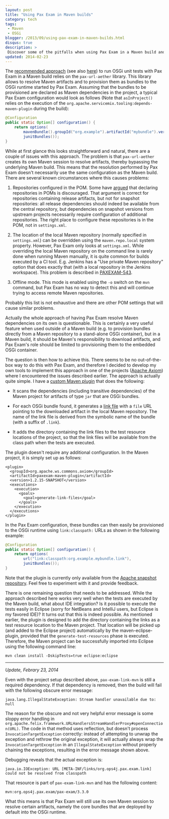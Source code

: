 ```yaml
---
layout: post
title: "Using Pax Exam in Maven builds"
category: tech
tags:
 - Maven
 - OSGi
blogger: /2013/09/using-pax-exam-in-maven-builds.html
disqus: true
description: >
 Discover some of the pitfalls when using Pax Exam in a Maven build and learn how to avoid them.
updated: 2014-02-23
---
```


The [recommended approach][1] (see also [here][2]) to run OSGi unit tests with Pax Exam in a Maven build relies on the
`pax-url-aether` library. This library allows to resolve Maven artifacts and to provision them as bundles to the OSGi
runtime started by Pax Exam. Assuming that the bundles to be provisioned are declared as Maven dependencies in the
project, a typical Pax Exam configuration would look as follows (Note that `asInProject()` relies on the execution of
the `org.apache.servicemix.tooling:depends-maven-plugin` during the build):

~~~ java
@Configuration
public static Option[] configuration() {
    return options(
        mavenBundle().groupId("org.example").artifactId("mybundle").version(asInProject()),
        junitBundles());
}
~~~

While at first glance this looks straightforward and natural, there are a couple of issues with this approach. The
problem is that `pax-url-aether` creates its own Maven session to resolve artifacts, thereby bypassing the underlying
Maven build. This means that the resolution performed by Pax Exam doesn't necessarily use the same configuration as the
Maven build. There are several known circumstances where this causes problems:

1.  Repositories configured in the POM. Some have [argued][3] that declaring repositories in POMs is discouraged. That
    argument is correct for repositories containing release artifacts, but not for snapshot repositories: all release
    dependencies should indeed be available from the central repository, but dependencies on snapshot versions from
    upstream projects necessarily require configuration of additional repositories. The right place to configure these
    repositories is in the POM, not in `settings.xml`.

2.  The location of the local Maven repository (normally specified in `settings.xml`) can be overridden using the
    `maven.repo.local` system property. However, Pax Exam only looks at `settings.xml`. While overriding the local Maven
    repository on the command line is rarely done when running Maven manually, it is quite common for builds executed by
    a CI tool. E.g. Jenkins has a "Use private Maven repository" option that does exactly that (with a local repository
    in the Jenkins workspace). This problem is described in [PAXEXAM-543][4].

3.  Offline mode. This mode is enabled using the `-o` switch on the `mvn` command, but Pax Exam has no way to detect
    this and will continue trying to access remote Maven repositories.

Probably this list is not exhaustive and there are other POM settings that will cause similar problems.

Actually the whole approach of having Pax Exam resolve Maven dependencies on its own is questionable. This is certainly
a very useful feature when used outside of a Maven build (e.g. to provision bundles directly from a Maven repository to
a stand-alone OSGi container), but in a Maven build, it should be Maven's responsibility to download artifacts, and Pax
Exam's role should be limited to provisioning them to the embedded OSGi container.

The question is then how to achieve this. There seems to be no out-of-the-box way to do this with Pax Exam, and
therefore I decided to develop my own tools to implement this approach in one of the projects ([Apache Axiom][5]) where
I encountered the issues described earlier. The approach is actually quite simple. I have a [custom Maven plugin][6]
that does the following:

*   It scans the dependencies (including transitive dependencies) of the Maven project for artifacts of type `jar` that
    are OSGi bundles.

*   For each OSGi bundle found, it generates a [link file][7] with a `file` URL pointing to the downloaded artifact in
    the local Maven repository. The name of the link file is derived from the symbolic name of the bundle (with a suffix
    of `.link`).

*   It adds the directory containing the link files to the test resource locations of the project, so that the link
    files will be available from the class path when the tests are executed.

The plugin doesn't require any additional configuration. In the Maven project, it is simply set up as follows:

~~~ markup
<plugin>
  <groupId>org.apache.ws.commons.axiom</groupId>
  <artifactId>paxexam-maven-plugin</artifactId>
  <version>1.2.15-SNAPSHOT</version>
  <executions>
    <execution>
      <goals>
        <goal>generate-link-files</goal>
      </goals>
    </execution>
  </executions>
</plugin>
~~~

In the Pax Exam configuration, these bundles can then easily be provisioned to the OSGi runtime using `link:classpath:`
URLs as shown in the following example:

~~~ java
@Configuration
public static Option[] configuration() {
    return options(
        url("link:classpath:org.example.mybundle.link"),
        junitBundles());
}
~~~

Note that the plugin is currently only available from the [Apache snapshot repository][8]. Feel free to experiment with
it and provide feedback.

There is one remaining question that needs to be addressed. While the approach described here works very well when the
tests are executed by the Maven build, what about IDE integration? Is it possible to execute the tests easily in Eclipse
(sorry for NetBeans and IntelliJ users, but Eclipse is my favored IDE)? It turns out that this is indeed possible. As
mentioned earlier, the plugin is designed to add the directory containing the links as a test resource location to the
Maven project. That location will be picked up (and added to the Eclipse project) automatically by the
maven-eclipse-plugin, provided that the `generate-test-resources` phase is executed. Therefore, the Maven project can be
successfully imported into Eclipse using the following command line:

    mvn clean install -DskipTests=true eclipse:eclipse

----------------------------------------

*Update, Febrary 23, 2014*

Even with the project setup described above, `pax-exam-link-mvn` is still a required dependency. If that dependency is
removed, then the build will fail with the following obscure error message:

    java.lang.IllegalStateException: Stream handler unavailable due to: null

The reason for the obscure and not very helpful error message is some sloppy error handling in
`org.apache.felix.framework.URLHandlersStreamHandlerProxy#openConnection(URL)`. The code in that method uses reflection,
but doesn't process `InvocationTargetException` correctly: instead of attempting to unwrap the exception and rethrow the
original exception, it will actually always wrap the `InvocationTargetException` in an `IllegalStateException` without
properly chaining the exceptions, resulting in the error message shown above.

Debugging reveals that the actual exception is:

    java.io.IOException: URL [META-INF/links/org.ops4j.pax.exam.link] could not be resolved from classpath

That resource is part of `pax-exam-link-mvn` and has the following content:

    mvn:org.ops4j.pax.exam/pax-exam/3.3.0

What this means is that Pax Exam will still use its own Maven session to resolve certain artifacts, namely the core
bundles that are deployed by default into the OSGi runtime.

[1]: http://wiki.ops4j.org/display/paxexam/Pax+Exam+-+Tutorial+1
[2]: http://docs.peergreen.com/peergreen_server/latest/reference/xhtml-single/peergreen-server-osgi-paxexam-junit-guide.xhtml
[3]: https://groups.google.com/forum/#!msg/ops4j/kRxAXidbt7A/w0i6tM1Mn9MJ
[4]: https://ops4j1.jira.com/browse/PAXEXAM-543
[5]: http://ws.apache.org/axiom/
[6]: https://svn.apache.org/repos/asf/webservices/axiom/trunk/buildutils/paxexam-maven-plugin/
[7]: https://ops4j1.jira.com/wiki/display/paxurl/Link+Protocol
[8]: https://repository.apache.org/content/repositories/snapshots/
